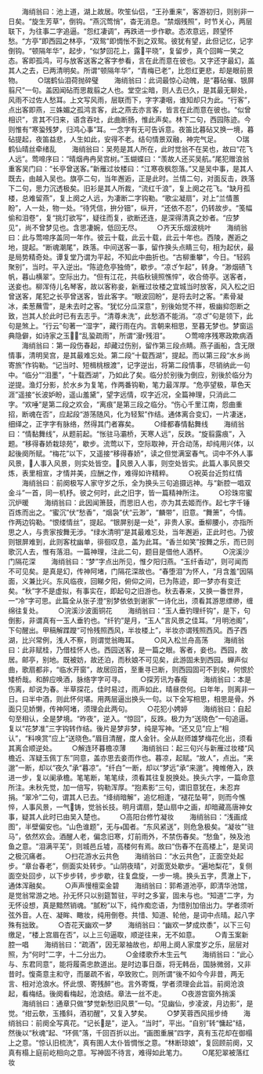 <!-- { "loadSidebar": true } -->
　　海绡翁曰：池上道，湖上故居。吹笙仙侣，“王孙重来”，客游初归，则别非一日矣。“旋生芳草”，倒钩。“燕沉莺悄”，杳无消息。“禁烟残照”，时节关心，两层联下，为往事二字追逼。“怨红凄调”，再跌进一步作歇。态浓意远，顾望怀愁。“方亭”即西园之林亭，“双鸳”即惆怅不到之双鸳。彼犹有望，此但记忆，记字倒钩。“顿隔年华”，起步，“似梦回花上，露平晓”，复留步，真个回眸一笑之态。客即孤鸿，可与放客送客之客字参看，言在此而意在彼也。又字还字最幻，盖其人之去，已两清明矣。所谓“顿隔年华”，“青梅已老”，比怨红更悲，却是眼前景物。
　　○瑞鹤仙泪荷抛碎璧
　　海绡翁曰：此词最惊心动魄，是“暮砧催、银屏翦尺”一句。盖因闻砧而思裁翦之人也。堂空尘暗，则人去已久，是其最无聊处，风雨不过佐人愁耳。上文写风雨，层联而下，字字凄咽，谁知却只为此。“行客”，点出客即燕，三姝媚之孤鸿言客，此之燕去亦言客，皆言在此而意在彼也。“似曾相识”，言其不归来，语含吞吐，此曲断肠，惟此声矣。林下二句，西园陈迹。今则惟有“寒蛩残梦，归鸿心事”耳。一念字有无可告诉意。夜笛比暮砧又换一境，暮砧提起，夜笛益悲，人生如此，安得不老。结句情景双融，神完气足。
　　○瑞鹤仙晴丝牵绪乱
　　海绡翁曰：吴苑是其人所在，此时觉翁不在吴也，故曰“花飞人远”。莺啼序曰：“晴烟冉冉吴宫树。”玉蝴蝶曰：“羡故人还买吴航。”尾犯赠浪翁重客吴门曰：“长亭曾送客。”新雁过妆楼曰：“江寒夜枫怨落。”又是吴中事，是其人既去，由越入吴也。旗亭二句，当年邂逅，正是此时。兰情二句，对面反击，跌落下二句，思力沉透极矣。旧衫是其人所裁，“流红千浪”，复上阕之花飞。“缺月孤楼，总难留燕”，复上阕之人远，为凄断二字钩勒。“歌尘凝扇”，对上“兰情蕙盼”，人一处，物一处。“待凭信，拚分钿”，纵开，“还依不忍”，仍转故步。“笺幅偷和泪卷”，复“挑灯欲写”，疑往而复，欲断还连，是深得清真之妙者。“应梦见”，尚不曾梦见也。含思凄婉，低回无尽。
　　○齐天乐烟波桃叶
　　海绡翁曰：此与莺啼序盖同一年作。彼云十载，此云十载，此云十年也。西陵，邂逅之地，提起。“断魂潮尾”，跌落。中间送客一事，留作换头点睛三句，相为起伏，最是局势精奇处。谭复堂乃谓为平起，不知此中曲折也。“古柳重攀”，今日。“轻鸥聚别”，当时。平入逆出。“陈迹危亭独倚”，歇步。“凉ざ乍起”，转身。“渺烟碛飞帆，暮山横翠”。空际出力。“但有江花，共临秋镜照憔悴”，收合倚亭。送客者，送妾也。柳浑侍儿名琴客，故以客称妾，新雁过妆楼之宜城当时放客，风入松之旧曾送客，尾犯之长亭曾送客，皆此客字。“眼波回盼”，是将去时之客。“素骨凝冰，柔葱蘸雪”，是未去时之客。“犹忆分瓜深意”，别後始觉不祥，极幽抑怨断之致，岂其人於此时已有去志乎。“清尊未洗”，此愁酒不能消。“凉ざ”句是领下，此句是煞上。“行云”句著一“湿字”，藏行雨在内。言朝来相思，至暮无梦也。梦窗运典隐僻，如诗家之玉，“乱蛩疏雨”，所谓“漫г残泪”。
　　○莺啼序残寒政欺病酒
　　海绡翁曰：第一段伤春起，却藏过伤别，留作第三段点睛。燕子画船，含无限情事，清明吴宫，是其最难忘处。第二段“十载西湖”，提起。而以第三段“水乡尚寄旅”作钩勒。“记当时、短楫桃根渡”，记字逆出，将第二段情事，尽销纳此一句中。“临分”“泪墨”，“十载西湖”，乃如此了矣。临分於别後为倒应，别後於临分为逆提。渔灯分影，於水乡为复笔，作两番钩勒，笔力最浑厚。“危亭望极，草色天涯”遥接“长波妒盼，遥山羞黛”，望字远情，叹字近况，全篇神理，只消此二字。“欢唾”是第二段之欢会，“离痕”是第三段之临分。“伤心千里江南，怨曲重招，断魂在否”，应起段“游荡随风，化为轻絮”作结。通体离合变幻，一片凄迷，细绎之，正字字有脉络，然得其门者寡矣。
　　○绛都春情黏舞线
　　海绡翁曰：“情黏舞线”，从题前起。“怅驻马灞桥，天寒人远”，反跌。“旋翦露痕”，入题。“移得春娇栽琼苑”，歇步。流莺以下，空际取神，开合动荡，却纯用兴体，以起後阕所赋。“梅花”以下，又遥接“移得春娇”，读之但觉满室春气。词中不外人事风景，人事入风景，则实处皆空。风景入人事，则空处皆实。此篇人事风景交炼，表里相宣，才情并美，应酬之作，难得如许精粹。
　　○祝英台近剪红情
　　海绡翁曰：前阕极写人家守岁之乐，全为换头三句追摄远神。与“新腔一唱双金斗”一首，同一机杼。彼之何时，此之旧字，皆一篇精神所注。
　　○珍珠帘蜜沉炉暖
　　海绡翁曰：此因闻箫鼓，而思旧人也，亦为其去姬而作。起七字千锤百炼而出之。“蜜沉”伏“愁香”，“烟袅”伏“云渺”，“麟带”，旧意。“舞箫”，今情。作两边钩勒。“恨缕情丝”，提起。“银屏别是一处”，非贵人家。垂柳腰小，亦指所思之人，与贵家按舞无涉。“绿水清明”是其最难忘处，当年邂逅，正此时也。乃彼则银屏难到，此则客枕幽单，徘徊叹息，盖为此耳。“香兰如笑”按舞之乐，而已则歌沉人去，惟有落泪。一篇神理，注此二句，题目是借他人酒杯。
　　○浣溪沙门隔花深
　　海绡翁曰：“梦”字点出所见，惟夕阳归燕。“玉纤香动”，则可闻而不可见矣。是真是幻，传神阿堵，门隔花深故也。“春堕泪”为怀人，“月含羞”因隔面，义兼比兴。东风临夜，回睇夕阳，俯仰之间，已为陈迹，即一梦亦有变迁矣。“秋”字不是虚拟，有事实在，即起句之旧游也。秋去春来，又换一番世界，一“冷”字可思。此篇全从张子澄“别梦依依到谢家”一诗化出，须看其游思缥缈，缠绵往复处。
　　○浣溪沙波面铜花
　　海绡翁曰：“玉人垂钓理纤钩”，是下，句倒影，非谓真有一玉人垂钓也。“纤钓”是月，“玉人”言风景之佳耳。“月明池阁”，下句醒出。甲稿解蹀躞“可怜残照西风，半妆楼上”，半妆亦谓残照西风。西子西湖，比兴常例，浅人不察，则谓觉翁晦耳。
　　○风入松兰舟高荡
　　海绡翁曰：此非赋桂，乃借桂怀人也。西园送客，是一篇之眼。客者，妾也。西园，故居。邮亭，别地。既被妨，故还泊，而秋娘不可见矣，此游固未到西园。蝉声似曲，歌扇都非，“临水开窗”，故居回首，至重寻已断，则西园固可不到矣，何恨於矮桥哉。和醉应唤酒，脉络字字可寻。
　　○探芳讯为春瘦
　　海绡翁曰：本是伤离，却说为春。半草探花，佳时易过，雨声如此，晴昼奈何。曰年年，则离非一日。曰半中酒，则此怀何堪。用两层逼出换头一句。以下全写相思，相思是骨。外面只见娇懒，传神阿堵，须理会此两句。
　　○花犯小娉婷
　　海绡翁曰：自起句至相认，全是梦境。“昨夜”，逆入。“惊回”，反跌。极力为“送晓色”一句追逼。复以“花梦准”三字钩转作结。後片是梦非梦，纯是写神。“还又见”应上“相认”，“料唤赏”应上“送晓色。”眉目清醒，度人金针。全从赵师雄梦梅花化出，须看其离合顺逆处。
　　○解连环暮檐凉薄
　　海绡翁曰：起三句兴与新雁过妆楼“风檐近、浑疑玉佩丁东”同意，盖亦思去妾而作也。暮凉，起赋。“故人”，点出。“来邈”一断，却以“夜久”承“暮凉”。“纤白”一断，却以“梦远”承“来邈”。掩帷倦入，跌进一步，复以阑承檐。笔笔断，笔笔续，须看其往复脱换处。换头六字，一篇命意所注。未秋先觉，加一倍写，钩勒浑厚。“抱素影”三句，谓旧意犹在，未忍弃捐。“翠冷”二句，谓其人已去。“绛绡暗解”，追忆相逢，“褪花坠萼”，则而今憔悴，人事风景，一气铸，觉翁长技。明月谓扇，楚山扇中之画，却暗藏高唐神女事，疑其人此时已由吴入楚也。
　　○高阳台修竹凝妆
　　海绡翁曰：“浅画成图”，半壁偏安也。“山色谁题”，无与国者。“东风紧送”，则危急极矣。“凝妆”“驻马”，依然欢会。酒醒人老，偏念旧寒，灯前雨外，不禁伤春矣。“愁鱼”，殃及池鱼之意。“泪满平芜”，则城邑丘墟，高楼何有焉。故曰“伤春不在高楼上”，是吴词之极沉痛者。
　　○扫花游水云共色
　　海绡翁曰：“水云共色”，正面空处起步。“章台春老”，侧面实处转步。“山阴夜晴”，对面宽处歇步。“遍地梨花”，复侧面空处回步，以下步步转，步步歇，往复盘旋，一步一境。换头五字，贯澈上下，通体浑融矣。
　　○声声慢檀栾金碧
　　海绡翁曰：郭希道池亭，即清华池馆，是觉翁常游之地。孙无怀只以别筵暂驻，平时之多宴，固未与也。“知道”二字，为无怀设想，真是黯然销魂。“腻粉”以下，纯作痴恋语，为惜别加倍出力。学者须听弦外音。人在、凝眸、瞰妆，纯用倒卷。共惜、知道、轮他，是词中点晴。起八字殊有拙致。
　　○杏花天幽欢一梦
　　海绡翁曰：“幽欢一梦成炊黍”，以下三句缴足，“楼上宫眉在否”，以上三句逼取，顺逆往来，无不如意。
　　○青玉案新腔一唱
　　海绡翁曰：“疏酒”，因无翠袖故也，却用上阕人家度岁之乐，层层对照，为“何时”二字，十二分出力。
　　○金缕歌乔木生云气
　　海绡翁曰：“此心与、东君同意”，能将履斋忠款道出。是时边事日亟，将无韩岳，国脉微弱，又非昔时。愎斋意主和守，而屡疏不省，卒致败亡。则所谓“後不如今今非昔，两无言、相对沧浪水。怀此恨、寄残醉”也。言外寄慨，学者须理会此旨。前阕沧浪起，看梅结。後阕看梅起，沧浪结。章法一丝不走。
　　○夜游宫窗外捎溪
　　海绡翁曰：通章只做“梦觉新愁旧风景”一句。“见幽仙，步凌波，月边影”，是觉。“绀云欹，玉搔斜，酒初醒”，又复入梦矣。
　　○梦芙蓉西风摇步绮
　　海绡翁曰：前阕全写真花。“记长是”，逆入。“当时”，平出。“自别”转“慵起”结，然後以“秋魂”起、“环佩”落，千回百折以出。“画图重展”四字，真有玉花却在御榻上之意。“惊认旧梳洗”，真有圉人太仆皆惆怅之意。“林断琼娘”，复回顾前阕，又真有榻上庭前屹相向之意。写神固不待言，难得如此笔力。
　　○尾犯翠被落红妆
